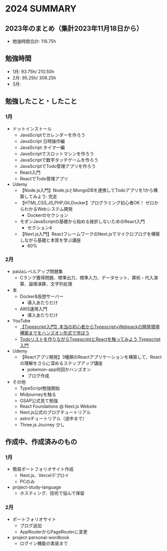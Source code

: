# 2024 SUMMARY

## 2023年のまとめ（集計2023年11月18日から）

- 勉強時間合計: 116.75h

## 勉強時間

- 1月: 93.75h/ 210.50h 
- 2月: 95.25h/ 306.25h
- 3月: 

## 勉強したこと・したこと

### 1月

- ドットインストール
  - JavaScriptでカレンダーを作ろう
  - JavaScript 日時操作編
  - JavaScript タイマー編
  - JavaScriptでスロットマシンを作ろう
  - JavaScriptで数字タッチゲームを作ろう
  - JavaScriptでTodo管理アプリを作ろう
  - React入門
  - ReactでTodo管理アプリ
- Udemy
  - 【Node.js入門】Node.jsとMongoDBを連携してTodoアプリを1から構築してみよう: 完走
  - 【HTML,CSS,JS,PHP,Git,Docker】プログラミング初心者OK！ ゼロからわかるWebシステム開発
    - Dockerのセクション
  - モダンJavaScriptの基礎から始める挫折しないためのReact入門
    - セクション4
  - 【Next.js入門】ReactフレームワークのNext.jsでマイクロブログを構築しながら基礎と本質を学ぶ講座
    - 60%

### 2月

- paizaレベルアップ問題集
  - Cランク獲得問題、標準出力、標準入力、データセット、算術・代入演算、論理演算、文字列処理
- 本
  - Docker&仮想サーバー
    - 導入あたりだけ
  - AWS運用入門
    - 導入あたりだけ
- YouTube
  - [【Typescript入門】本当の初心者からTypescript×Webpackの開発環境構築までをハンズオン形式で学ぼう](https://www.youtube.com/watch?v=ECc1EXnx7VQ)
  - [Todoリストを作りながらTypescriptとReactを触ってみよう Typescript入門](https://www.youtube.com/watch?v=ANcopd8Bmao&t=29s)
- Udemy 
  - 【Reactアプリ開発】3種類のReactアプリケーションを構築して、Reactの理解をさらに深めるステップアップ講座
    - pokemon-app何回かハンズオン
    - ブログ作成
- その他
  - TypeScript勉強開始
  - Midjourneyを触る
  - GSAP公式見て勉強
  - React Foundations @ Next.js Website
  - Next.js公式のブログチュートリアル
  - astroチュートリアル（途中まで）
  - Three.js Journey 少し
    
## 作成中、作成済みのもの

### 1月

- 簡易ポートフォリオサイト作成
  - Next.js、Vercelデプロイ
  - PCのみ
- project-study-language
  - ホスティング、技術で悩んで保留

### 2月

- ポートフォリオサイト
  - ブログ追加
  - AppRouterからPageRouterに変更
- project-personal-wordbook
  - ログイン機能の実装まで



